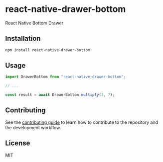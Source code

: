 # react-native-drawer-bottom

React Native Bottom Drawer

## Installation

```sh
npm install react-native-drawer-bottom
```

## Usage

```js
import DrawerBottom from "react-native-drawer-bottom";

// ...

const result = await DrawerBottom.multiply(3, 7);
```

## Contributing

See the [contributing guide](CONTRIBUTING.md) to learn how to contribute to the repository and the development workflow.

## License

MIT
